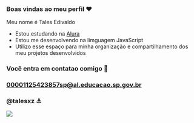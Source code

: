 ### Boas vindas ao meu perfil ❤️

Meu nome é Tales Edivaldo 

- Estou estudando na [Alura](https://www.alura.com.br)
- Estou me desenvolvendo na limguagem JavaScript
- Utilizo esse espaço para minha organização e compartilhamento dos meu projetos desenvolvidos

### Você entra em contatao comigo 🍒

### 00001125423857sp@al.educacao.sp.gov.br

### @talesxz ⚓

![](https://media1.tenor.com/m/rikqsLk9Op0AAAAC/seriously-anxiety.gif)

